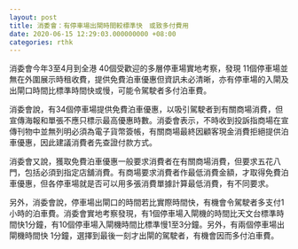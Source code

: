 ```yaml
---
layout: post
title: 消委會：有停車場出閘時間較標準快　或致多付費用
date: 2020-06-15 12:29:03.000000000 +08:00
categories: rthk
---
```


消委會今年3至4月到全港 40個受歡迎的多層停車場實地考察，發現 11個停車場並無在外圍展示時租收費，提供免費泊車優惠但資訊未必清晰，亦有停車場的入閘及出閘口時間比標準時間快或慢，可能令駕駛者多付泊車費。

消委會說，有34個停車場提供免費泊車優惠，以吸引駕駛者到有關商場消費，但宣傳海報和單張不應只標示最高優惠時數。消委會表示，不時收到投訴指商場在宣傳刊物中並無列明必須為電子貨幣簽帳，有關商場最終因顧客現金消費拒絕提供泊車優惠，因此建議消費者先查證付款方式。

消委會又說，獲取免費泊車優惠一般要求消費者在有關商場消費，但要求五花八門，包括必須到指定店舖消費。有商場要求消費者作最低消費金額，才取得免費泊車優惠，但各停車場就是否可以用多張消費單據計算最低消費，有不同要求。

另外，消委會說，停車場出閘口的時間若比實際時間快，有機會令駕駛者多支付1小時的泊車費。消委會實地考察發現，有1個停車場入閘機的時間比天文台標準時間快1分鐘，有10個停車場入閘機時間比標準慢1至3分鐘。另外，有兩個停車場出閘機時間快 1分鐘，選擇到最後一刻才出閘的駕駛者，有機會因而多付泊車費。
